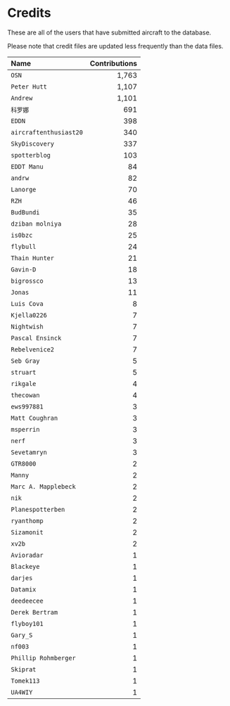 ﻿# Credits

These are all of the users that have submitted aircraft to the database.

Please note that credit files are updated less frequently than the data files.

| Name                   | Contributions |
| :--                    | --: |
| `OSN`                  | 1,763 |
| `Peter Hutt`           | 1,107 |
| `Andrew`               | 1,101 |
| `科罗娜`                  | 691 |
| `EDDN`                 | 398 |
| `aircraftenthusiast20` | 340 |
| `SkyDiscovery`         | 337 |
| `spotterblog`          | 103 |
| `EDDT Manu`            | 84 |
| `andrw`                | 82 |
| `Lanorge`              | 70 |
| `RZH`                  | 46 |
| `BudBundi`             | 35 |
| `dziban molniya`       | 28 |
| `is0bzc`               | 25 |
| `flybull`              | 24 |
| `Thain Hunter`         | 21 |
| `Gavin-D`              | 18 |
| `bigrossco`            | 13 |
| `Jonas`                | 11 |
| `Luis Cova`            | 8 |
| `Kjella0226`           | 7 |
| `Nightwish`            | 7 |
| `Pascal Ensinck`       | 7 |
| `Rebelvenice2`         | 7 |
| `Seb Gray`             | 5 |
| `struart`              | 5 |
| `rikgale`              | 4 |
| `thecowan`             | 4 |
| `ews997881`            | 3 |
| `Matt Coughran`        | 3 |
| `msperrin`             | 3 |
| `nerf`                 | 3 |
| `Sevetamryn`           | 3 |
| `GTR8000`              | 2 |
| `Manny`                | 2 |
| `Marc A. Mapplebeck`   | 2 |
| `nik`                  | 2 |
| `Planespotterben`      | 2 |
| `ryanthomp`            | 2 |
| `Sizamonit`            | 2 |
| `xv2b`                 | 2 |
| `Avioradar`            | 1 |
| `Blackeye`             | 1 |
| `darjes`               | 1 |
| `Datamix`              | 1 |
| `deedeecee`            | 1 |
| `Derek Bertram`        | 1 |
| `flyboy101`            | 1 |
| `Gary_S`               | 1 |
| `nf003`                | 1 |
| `Phillip Rohmberger`   | 1 |
| `Skiprat`              | 1 |
| `Tomek113`             | 1 |
| `UA4WIY`               | 1 |

